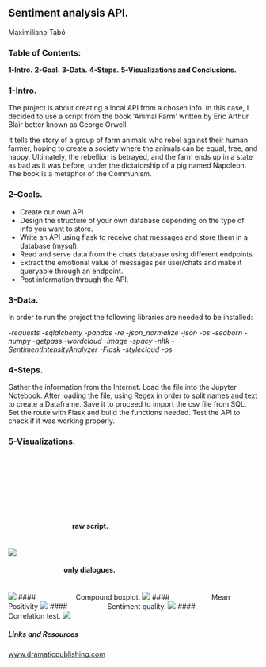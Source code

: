 ## Sentiment analysis API.
Maximiliano Tabó




### Table of Contents:
**1-Intro.**
**2-Goal.**
**3-Data.**
**4-Steps.**
**5-Visualizations and Conclusions.**



### 1-Intro.
The project is about creating a local API from a chosen info. 
In this case, I decided to use a script from the book 'Animal Farm' written by Eric Arthur Blair better known as George Orwell.

It tells the story of a group of farm animals who rebel against their human farmer, hoping to create a society where the animals can be equal, free, and happy. Ultimately, the rebellion is betrayed, and the farm ends up in a state as bad as it was before, under the dictatorship of a pig named Napoleon.
The book is a metaphor of the Communism.


### 2-Goals.
- Create our own API
- Design the structure of your own database depending on the type of info you want to store.
- Write an API using flask to receive chat messages and store them in a database (mysql).
-  Read and serve data from the chats database using different endpoints.
- Extract the emotional value of messages per user/chats and make it queryable through an endpoint.
- Post information through the API.





### 3-Data.
In order to run the project the following libraries are needed to be installed:

*-requests*
*-sqlalchemy*
*-pandas* 
*-re*
*-json_normalize*
*-json*
*-os*
*-seaborn* 
*-numpy*
*-getpass*
*-wordcloud*
*-Image*
*-spacy*
*-nltk*
*-SentimentIntensityAnalyzer*
*-Flask*
*-stylecloud*
*-os*


### 4-Steps.
Gather the information from the Internet.
Load the file into the Jupyter Notebook.
After loading the file, using Regex in order to split names and text to create a Dataframe.
Save it to proceed to import the csv file from SQL.
Set the route with Flask and build the functions needed.
Test the API to check if it was working properly.





### 5-Visualizations.
 <br>
  <br>

<br><br><br><br>
####   &ensp;&ensp;&ensp;&ensp;&ensp;&ensp;&ensp;&ensp;&ensp;&ensp;&ensp;&ensp;&ensp;  &ensp;&ensp;        &ensp;&ensp; raw script.
 <br>
  

 <img src='Img/Yin.png'>

 #### &ensp;&ensp;&ensp;&ensp;&ensp;&ensp;&ensp;&ensp;&ensp;&ensp;&ensp;&ensp;&ensp;&ensp;&ensp;&ensp;only dialogues.

 <br>
 <img src='Img/pig.png'>
#### &ensp;&ensp;&ensp;&ensp;&ensp;&ensp;&ensp;&ensp;&ensp;&ensp;&ensp;Compound boxplot.
 <img src='Img/box.png'>
#### &ensp;&ensp;&ensp;&ensp;&ensp;&ensp;&ensp;&ensp;&ensp;&ensp;&ensp; Mean Positivity
 <img src='Img/mean_pos.png'>
#### &ensp;&ensp;&ensp;&ensp;&ensp;&ensp;&ensp;&ensp;&ensp;&ensp;&ensp;Sentiment quality.
 <img src='Img/sem_q.png'>
#### &ensp;&ensp;&ensp;&ensp;&ensp;&ensp;&ensp;&ensp;&ensp;&ensp;&ensp; Correlation test.
 <img src='Img/HEATMAP.png'>
 

























##### Links and Resources
www.dramaticpublishing.com
